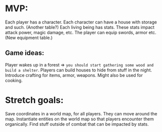 # MVP:

Each player has a character.
Each character can have a house with storage and such. (Another table?)
Each living being has stats. These stats impact attack power, magic damage, etc.
The player can equip swords, armor etc. (New equipment table.)

## Game ideas:
Player wakes up in a forest => `you should start gathering some wood and build a shelter`.
Players can build houses to hide from stuff in the night.
Introduce crafting for items, armor, weapons. Might also be used for cooking.

# Stretch goals:

Save coordinates in a world map, for all players. They can move around the map.
Instantiate entities on the world map so that players encounter them organically.
Find stuff outside of combat that can be impacted by stats.
